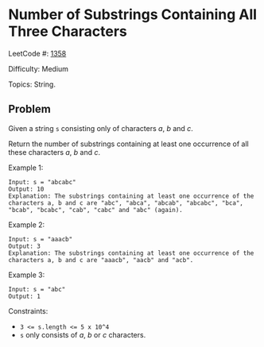 # Number of Substrings Containing All Three Characters

LeetCode #: [1358](https://leetcode.com/problems/number-of-substrings-containing-all-three-characters/)

Difficulty: Medium

Topics: String.

## Problem

Given a string `s` consisting only of characters *a*, *b* and *c*.

Return the number of substrings containing at least one occurrence of all these characters *a*, *b* and *c*.

Example 1:

```text
Input: s = "abcabc"
Output: 10
Explanation: The substrings containing at least one occurrence of the characters a, b and c are "abc", "abca", "abcab", "abcabc", "bca", "bcab", "bcabc", "cab", "cabc" and "abc" (again).
```

Example 2:

```text
Input: s = "aaacb"
Output: 3
Explanation: The substrings containing at least one occurrence of the characters a, b and c are "aaacb", "aacb" and "acb".
```

Example 3:

```text
Input: s = "abc"
Output: 1
```

Constraints:

* `3 <= s.length <= 5 x 10^4`
* `s` only consists of *a*, *b* or *c* characters.
